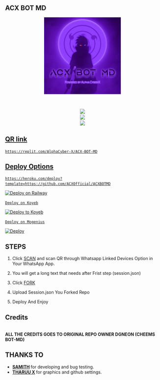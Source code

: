 ##       ACX BOT MD

<p align = center>   <img src="https://github.com/ACXOfficial/ACXBOTMD/blob/main/ACXMedia/image/20230215_093828.jpg" alt="GIF" width="250" height="250"/> </p>

<p align="center">
   <img src="http://readme-typing-svg.herokuapp.com?color=9040fb&center=true&vCenter=true&multiline=false&lines=ACX+BOT+MD" alt="">
   <img src="http://readme-typing-svg.herokuapp.com?color=9040fb&center=true&vCenter=true&multiline=false&lines=Powered+by+AlphaCyber-X" alt="">
</p>

<p align="center">
<a href="https://wa.me/+94789731507"><img src="https://img.shields.io/badge/Contact Owner-25D366?style=for-the-badge&logo=whatsapp&logoColor=white" />
</br>
<a href="https://wa.me/+94768480793"><img src="https://img.shields.io/badge/Contact Developer-25D366?style=for-the-badge&logo=whatsapp&logoColor=white" />
</br>
<a href="https://chat.whatsapp.com/KeNF9uBAAcG8dFr4RG5pGr"><img src="https://img.shields.io/badge/Join ACX-25D366?style=for-the-badge&logo=whatsapp&logoColor=white" />
</p>

## QR link
```https://replit.com/AlphaCyber-X/ACX-BOT-MD```

## Deploy Options
```https://heroku.com/deploy?template=https://github.com/ACXOfficial/ACXBOTMD```

[![Deploy on Railway](https://railway.app/button.svg)](https://railway.app?referralCode=jDDNQq)

[`Deploy on Koyeb`](https://app.koyeb.com/)

[![Deploy to Koyeb](https://www.koyeb.com/static/images/deploy/button.svg)](https://app.koyeb.com/deploy?type=git&repository=&branch=name&name=servicename)

[`Deploy on Mogenius`](https://studio.mogenius.com/)

[![Deploy](https://www.herokucdn.com/deploy/button.svg)](https://heroku.com/deploy?template=)

## STEPS

1. Click [SCAN](https://replit.com/AlphaCyber-X/ACX-BOT-MD) and scan QR through Whatsapp Linked Devices Option in Your WhatsApp App.

2. You will get a long text that needs after Frist step (session.json)

3. Click [FORK](https://github.com/ACXOfficial/ACXBOTMD/fork)

4. Upload Session.json You Forked Repo

5. Deploy And Enjoy

## Credits

</br>
<b>ALL THE CREDITS GOES TO ORIGINAL REPO OWNER DGNEON (CHEEMS BOT-MD)</b>
</br>

##   THANKS TO
<ul>
   <li>
     <b> 
       <a href="https://github.com/samith65610">SAMITH</a>
     </b> for developing and bug testing.
   </li>
   <li>
     <b>
       <a href="https://github.com/THARUUX">THARUU X</a>
     </b> for graphics and github settings.
   </li>
</ul>
